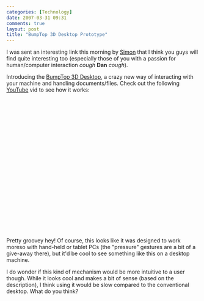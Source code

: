 ```yaml
---
categories: [Technology]
date: 2007-03-31 09:31
comments: true
layout: post
title: "BumpTop 3D Desktop Prototype"
---
```

I was sent an interesting link this morning by <a href="http://pervivere.blogspot.com/" title="Simon Shea" target="_blank">Simon</a> that I think you guys will find quite interesting too (especially those of you with a passion for human/computer interaction *cough* <strong>Dan</strong> *cough*).

Introducing the <a href="http://www.bumptop.com/" title="BumpTop 3D Desktop" target="_blank">BumpTop 3D Desktop</a>, a crazy new way of interacting with your machine and handling documents/files.  Check out the following <a href="http://www.youtube.com/watch?v=M0ODskdEPnQ" title="BumpTop" target="_blank">YouTube</a> vid to see how it works:

<object width="425" height="350"><param name="movie" value="http://www.youtube.com/v/M0ODskdEPnQ"></param><param name="wmode" value="transparent"></param><embed src="http://www.youtube.com/v/M0ODskdEPnQ" type="application/x-shockwave-flash" wmode="transparent" width="425" height="350"></embed></object>

Pretty groovey hey!  Of course, this looks like it was designed to work moreso with hand-held or tablet PCs (the "pressure" gestures are a bit of a give-away there), but it'd be cool to see something like this on a desktop machine.

I do wonder if this kind of mechanism would be more intuitive to a user though.  While it looks cool and makes a bit of sense (based on the description), I think using it would be slow compared to the conventional desktop.  What do you think?
